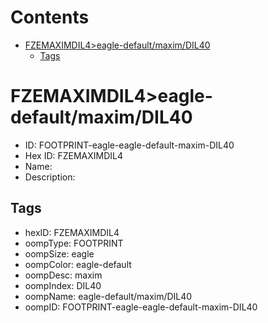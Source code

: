 



Contents
========

* [FZEMAXIMDIL4>eagle-default/maxim/DIL40](#fzemaximdil4eagle-defaultmaximdil40)
	* [Tags](#tags)

# FZEMAXIMDIL4>eagle-default/maxim/DIL40

- ID: FOOTPRINT-eagle-eagle-default-maxim-DIL40
- Hex ID: FZEMAXIMDIL4
- Name: 
- Description: 

## Tags

- hexID: FZEMAXIMDIL4
- oompType: FOOTPRINT
- oompSize: eagle
- oompColor: eagle-default
- oompDesc: maxim
- oompIndex: DIL40
- oompName: eagle-default/maxim/DIL40
- oompID: FOOTPRINT-eagle-eagle-default-maxim-DIL40
